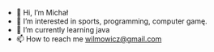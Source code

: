 - 👋 Hi, I’m Michał 
- 👀 I’m interested in sports, programming, computer gamę.
- 🌱 I’m currently learning java
- 📫 How to reach me wilmowicz@gmail.com

<!---
Michalwili/Michalwili is a ✨ special ✨ repository because its `README.md` (this file) appears on your GitHub profile.
You can click the Preview link to take a look at your changes.
--->
